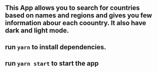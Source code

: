## This App allows you to search for countries based on names and regions and gives you few information abour each coountry. It also have dark and light mode. 
## run `yarn` to install dependencies. 
## run `yarn start` to start the app
